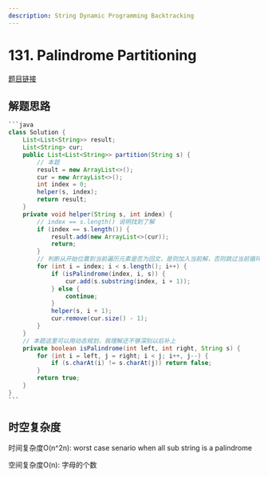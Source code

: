 ```yaml
---
description: String Dynamic Programming Backtracking
---
```


# 131. Palindrome Partitioning

[题目链接](https://leetcode.com/problems/palindrome-partitioning/description/)

## 解题思路

````java
```java
class Solution {
    List<List<String>> result;
    List<String> cur;
    public List<List<String>> partition(String s) {
        // 本题
        result = new ArrayList<>();
        cur = new ArrayList<>();
        int index = 0;
        helper(s, index);
        return result;
    }
    private void helper(String s, int index) {
        // index == s.length() 说明找到了解
        if (index == s.length()) {
            result.add(new ArrayList<>(cur));
            return;
        }
        // 判断从开始位置到当前遍历元素是否为回文，是则加入当前解，否则跳过当前循环
        for (int i = index; i < s.length(); i++) {
            if (isPalindrome(index, i, s)) {
                cur.add(s.substring(index, i + 1));
            } else {
                continue;
            }
            helper(s, i + 1);
            cur.remove(cur.size() - 1);
        }
    }
    // 本题这里可以用动态规划，我理解还不够深刻以后补上
    private boolean isPalindrome(int left, int right, String s) {
        for (int i = left, j = right; i < j; i++, j--) {
            if (s.charAt(i) != s.charAt(j)) return false;
        }
        return true;
    }
}
```
````

## 时空复杂度

时间复杂度O(n^2n): worst case senario when all sub string is a palindrome

空间复杂度O(n): 字母的个数

